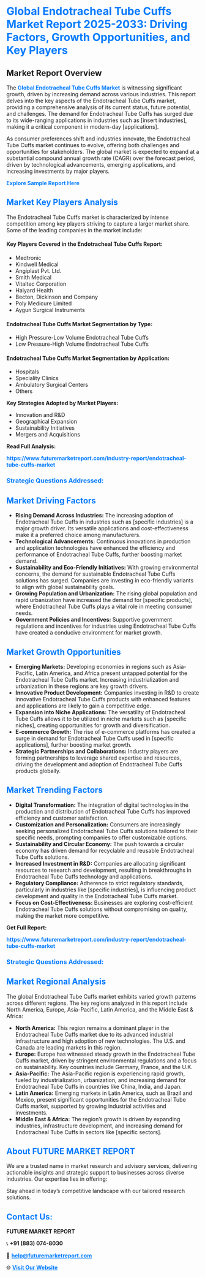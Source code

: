 <h1 style="color: #007BFF;">Global Endotracheal Tube Cuffs Market Report 2025-2033: Driving Factors, Growth Opportunities, and Key Players</h1>

<section id="overview">
<h2>Market Report Overview</h2>
<p>The <a href="https://www.futuremarketreport.com/industry-report/endotracheal-tube-cuffs-market" style="color: #007BFF; text-decoration: none;"><strong>Global Endotracheal Tube Cuffs Market</strong></a> is witnessing significant growth, driven by increasing demand across various industries. This report delves into the key aspects of the Endotracheal Tube Cuffs market, providing a comprehensive analysis of its current status, future potential, and challenges. The demand for Endotracheal Tube Cuffs has surged due to its wide-ranging applications in industries such as [insert industries], making it a critical component in modern-day [applications].</p>
<p>As consumer preferences shift and industries innovate, the Endotracheal Tube Cuffs market continues to evolve, offering both challenges and opportunities for stakeholders. The global market is expected to expand at a substantial compound annual growth rate (CAGR) over the forecast period, driven by technological advancements, emerging applications, and increasing investments by major players.</p>
</section>

<section id="overview">
<p><a href="https://www.futuremarketreport.com/request-sample/reportId=79823" style="color: #007BFF; text-decoration: none;"><strong>Explore Sample Report Here</strong></a></p>
</section>

<section id="key-players">
<h2 style="color: #007BFF;">Market Key Players Analysis</h2>
<p>The Endotracheal Tube Cuffs market is characterized by intense competition among key players striving to capture a larger market share. Some of the leading companies in the market include:</p>
<h4>Key Players Covered in the Endotracheal Tube Cuffs Report:</h4>
<ul><li>Medtronic</li><li>Kindwell Medical</li><li>Angiplast Pvt. Ltd.</li><li>Smith Medical</li><li>Vitaltec Corporation</li><li>Halyard Health</li><li>Becton, Dickinson and Company</li><li>Poly Medicure Limited</li><li>Aygun Surgical Instruments</li></ul>
<h4>Endotracheal Tube Cuffs Market Segmentation by Type:</h4>
<ul><li>High Pressure-Low Volume Endotracheal Tube Cuffs</li><li>Low Pressure-High Volume Endotracheal Tube Cuffs</li></ul>

<h4>Endotracheal Tube Cuffs Market Segmentation by Application:</h4>
<ul><li>Hospitals</li><li>Speciality Clinics</li><li>Ambulatory Surgical Centers</li><li>Others</li></ul>
<p><strong>Key Strategies Adopted by Market Players:</strong></p>
<ul>
<li>Innovation and R&D</li>
<li>Geographical Expansion</li>
<li>Sustainability Initiatives</li>
<li>Mergers and Acquisitions</li>
</ul>
</section>

<section>
<p><strong>Read Full Analysis: </strong></p><a href="https://www.futuremarketreport.com/industry-report/endotracheal-tube-cuffs-market" style="color: #007BFF; text-decoration: none;"><strong>https://www.futuremarketreport.com/industry-report/endotracheal-tube-cuffs-market</strong></a>
<h3 style="color: #007BFF;">Strategic Questions Addressed:</h3>
</section>

<section id="driving-factors">
<h2 style="color: #007BFF;">Market Driving Factors</h2>
<ul>
<li><strong>Rising Demand Across Industries:</strong> The increasing adoption of Endotracheal Tube Cuffs in industries such as [specific industries] is a major growth driver. Its versatile applications and cost-effectiveness make it a preferred choice among manufacturers.</li>
<li><strong>Technological Advancements:</strong> Continuous innovations in production and application technologies have enhanced the efficiency and performance of Endotracheal Tube Cuffs, further boosting market demand.</li>
<li><strong>Sustainability and Eco-Friendly Initiatives:</strong> With growing environmental concerns, the demand for sustainable Endotracheal Tube Cuffs solutions has surged. Companies are investing in eco-friendly variants to align with global sustainability goals.</li>
<li><strong>Growing Population and Urbanization:</strong> The rising global population and rapid urbanization have increased the demand for [specific products], where Endotracheal Tube Cuffs plays a vital role in meeting consumer needs.</li>
<li><strong>Government Policies and Incentives:</strong> Supportive government regulations and incentives for industries using Endotracheal Tube Cuffs have created a conducive environment for market growth.</li>
</ul>
</section>

<section id="growth-opportunities">
<h2 style="color: #007BFF;">Market Growth Opportunities</h2>
<ul>
<li><strong>Emerging Markets:</strong> Developing economies in regions such as Asia-Pacific, Latin America, and Africa present untapped potential for the Endotracheal Tube Cuffs market. Increasing industrialization and urbanization in these regions are key growth drivers.</li>
<li><strong>Innovative Product Development:</strong> Companies investing in R&D to create innovative Endotracheal Tube Cuffs products with enhanced features and applications are likely to gain a competitive edge.</li>
<li><strong>Expansion into Niche Applications:</strong> The versatility of Endotracheal Tube Cuffs allows it to be utilized in niche markets such as [specific niches], creating opportunities for growth and diversification.</li>
<li><strong>E-commerce Growth:</strong> The rise of e-commerce platforms has created a surge in demand for Endotracheal Tube Cuffs used in [specific applications], further boosting market growth.</li>
<li><strong>Strategic Partnerships and Collaborations:</strong> Industry players are forming partnerships to leverage shared expertise and resources, driving the development and adoption of Endotracheal Tube Cuffs products globally.</li>
</ul>
</section>

<section id="trending-factors">
<h2 style="color: #007BFF;">Market Trending Factors</h2>
<ul>
<li><strong>Digital Transformation:</strong> The integration of digital technologies in the production and distribution of Endotracheal Tube Cuffs has improved efficiency and customer satisfaction.</li>
<li><strong>Customization and Personalization:</strong> Consumers are increasingly seeking personalized Endotracheal Tube Cuffs solutions tailored to their specific needs, prompting companies to offer customizable options.</li>
<li><strong>Sustainability and Circular Economy:</strong> The push towards a circular economy has driven demand for recyclable and reusable Endotracheal Tube Cuffs solutions.</li>
<li><strong>Increased Investment in R&D:</strong> Companies are allocating significant resources to research and development, resulting in breakthroughs in Endotracheal Tube Cuffs technology and applications.</li>
<li><strong>Regulatory Compliance:</strong> Adherence to strict regulatory standards, particularly in industries like [specific industries], is influencing product development and quality in the Endotracheal Tube Cuffs market.</li>
<li><strong>Focus on Cost-Effectiveness:</strong> Businesses are exploring cost-efficient Endotracheal Tube Cuffs solutions without compromising on quality, making the market more competitive.</li>
</ul>
</section>

<section>
<p><strong>Get Full Report: </strong></p><a href="https://www.futuremarketreport.com/industry-report/endotracheal-tube-cuffs-market" style="color: #007BFF; text-decoration: none;"><strong>https://www.futuremarketreport.com/industry-report/endotracheal-tube-cuffs-market</strong></a>
<h3 style="color: #007BFF;">Strategic Questions Addressed:</h3>
</section>


<section id="regional-analysis">
<h2 style="color: #007BFF;">Market Regional Analysis</h2>
<p>The global Endotracheal Tube Cuffs market exhibits varied growth patterns across different regions. The key regions analyzed in this report include North America, Europe, Asia-Pacific, Latin America, and the Middle East & Africa:</p>
<ul>
<li><strong>North America:</strong> This region remains a dominant player in the Endotracheal Tube Cuffs market due to its advanced industrial infrastructure and high adoption of new technologies. The U.S. and Canada are leading markets in this region.</li>
<li><strong>Europe:</strong> Europe has witnessed steady growth in the Endotracheal Tube Cuffs market, driven by stringent environmental regulations and a focus on sustainability. Key countries include Germany, France, and the U.K.</li>
<li><strong>Asia-Pacific:</strong> The Asia-Pacific region is experiencing rapid growth, fueled by industrialization, urbanization, and increasing demand for Endotracheal Tube Cuffs in countries like China, India, and Japan.</li>
<li><strong>Latin America:</strong> Emerging markets in Latin America, such as Brazil and Mexico, present significant opportunities for the Endotracheal Tube Cuffs market, supported by growing industrial activities and investments.</li>
<li><strong>Middle East & Africa:</strong> The region’s growth is driven by expanding industries, infrastructure development, and increasing demand for Endotracheal Tube Cuffs in sectors like [specific sectors].</li>
</ul>
</section>

<footer>
<h2 style="color: #007BFF;">About FUTURE MARKET REPORT</h2>
<p>We are a trusted name in market research and advisory services, delivering actionable insights and strategic support to businesses across diverse industries. Our expertise lies in offering:</p>

<p>Stay ahead in today’s competitive landscape with our tailored research solutions.</p>

<h2 style="color: #007BFF;">Contact Us:</h2>
<p><strong>FUTURE MARKET REPORT</strong></p>
<p>📞 <strong>+91 (883) 074-8030</strong></p>
<p>📧 <strong><a href="mailto:help@futuremarketreport.com" style="color: #007BFF;">help@futuremarketreport.com</a></strong></p>
<p>🌐 <strong><a href="https://www.futuremarketreport.com/" style="color: #007BFF;">Visit Our Website</a></strong></p>
</footer>